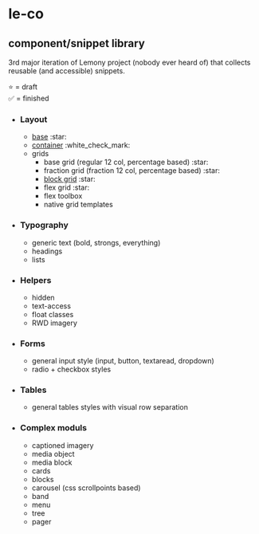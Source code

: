 # le-co

## component/snippet library
3rd major iteration of Lemony project (nobody ever heard of) that collects reusable (and accessible) snippets.

:star: = draft  
:white_check_mark: = finished


<ul>
    <li><h3>Layout</h3>
        <ul>
            <li><a href="layout/base.css">base</a> :star:</li>
            <li><a href="layout/container/container.css">container</a> :white_check_mark:</li>
            <li>grids
                <ul>
                    <li>base grid (regular 12 col, percentage based) :star:</li>
                    <li>fraction grid (fraction 12 col, percentage based) :star:</li>
                    <li><a href="layout/grids/block/block.css">block grid</a> :star:</li>
                    <li>flex grid :star:</li>
                    <li>flex toolbox</li>
                    <li>native grid templates</li>
                </ul>
            </li>
        </ul>
    </li>
    <li><h3>Typography</h3>
        <ul>
            <li>generic text (bold, strongs, everything)</li>
            <li>headings</li>
            <li>lists</li>
        </ul>
    </li>
    <li><h3>Helpers</h3>
        <ul>
            <li>hidden</li>
            <li>text-access</li>
            <li>float classes</li>
            <li>RWD imagery</li>
        </ul>
    </li>
    <li><h3>Forms</h3>
        <ul>
            <li>general input style (input, button, textaread, dropdown)</li>
            <li>radio + checkbox styles</li>
        </ul>
    </li>
    <li><h3>Tables</h3>
        <ul>
            <li>general tables styles with visual row separation</li>
        </ul>
    </li>
    <li><h3>Complex moduls</h3>
        <ul>
            <li>captioned imagery</li>
            <li>media object</li>
            <li>media block</li>
            <li>cards</li>
            <li>blocks</li>
            <li>carousel (css scrollpoints based)</li>
            <li>band</li>
            <li>menu</li>
            <li>tree</li>
            <li>pager</li>
        </ul>
    </li>
</ul>



